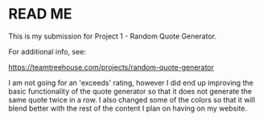 # READ ME #

This is my submission for Project 1 - Random Quote Generator.

For additional info, see:

https://teamtreehouse.com/projects/random-quote-generator

I am not going for an 'exceeds' rating, however I did end up improving the 
basic functionality of the quote generator so that it does not generate 
the same quote twice in a row. I also changed some of the colors so that
it will blend better with the rest of the content I plan on having on 
my website.